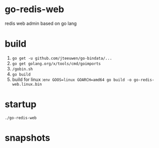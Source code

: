 # go-redis-web
redis web admin based on go lang

# build
1. `go get -u github.com/jteeuwen/go-bindata/...`
2. `go get golang.org/x/tools/cmd/goimports`
3. `/gobin.sh`
4. `go build`
5. build for linux :`env GOOS=linux GOARCH=amd64 go build -o go-redis-web.linux.bin`

# startup
`./go-redis-web`

# snapshots
